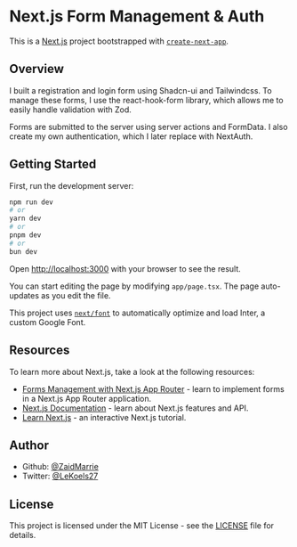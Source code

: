 # Next.js Form Management & Auth

This is a [Next.js](https://nextjs.org/) project bootstrapped with [`create-next-app`](https://github.com/vercel/next.js/tree/canary/packages/create-next-app).

## Overview

I built a registration and login form using Shadcn-ui and Tailwindcss. To manage these forms, I use the react-hook-form library, which allows me to easily handle validation with Zod.

Forms are submitted to the server using server actions and FormData. I also create my own authentication, which I later replace with NextAuth.

## Getting Started

First, run the development server:

```bash
npm run dev
# or
yarn dev
# or
pnpm dev
# or
bun dev
```

Open [http://localhost:3000](http://localhost:3000) with your browser to see the result.

You can start editing the page by modifying `app/page.tsx`. The page auto-updates as you edit the file.

This project uses [`next/font`](https://nextjs.org/docs/basic-features/font-optimization) to automatically optimize and load Inter, a custom Google Font.

## Resources

To learn more about Next.js, take a look at the following resources:

- [Forms Management with Next.js App Router](https://www.pronextjs.dev/tutorials/forms-management-with-next-js-app-router) - learn to implement forms in a Next.js App Router application.
- [Next.js Documentation](https://nextjs.org/docs) - learn about Next.js features and API.
- [Learn Next.js](https://nextjs.org/learn) - an interactive Next.js tutorial.

## Author

- Github: [@ZaidMarrie](https://github.com/ZaidMarrie)
- Twitter: [@LeKoels27](https://twitter.com/LeKoels27)

## License

This project is licensed under the MIT License - see the [LICENSE](./LICENSE) file for details.
